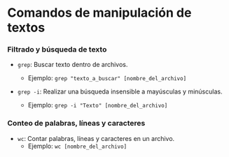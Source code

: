 # Comandos de manipulación de textos

### Filtrado y búsqueda de texto

- `grep`: Buscar texto dentro de archivos.

  - Ejemplo: `grep "texto_a_buscar" [nombre_del_archivo]`

- `grep -i`: Realizar una búsqueda insensible a mayúsculas y minúsculas.
  - Ejemplo: `grep -i "Texto" [nombre_del_archivo]`

### Conteo de palabras, líneas y caracteres

- `wc`: Contar palabras, líneas y caracteres en un archivo.
  - Ejemplo: `wc [nombre_del_archivo]`
